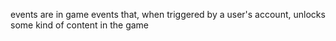 events are in game events that, when triggered by a user's account, unlocks some kind of content in the game 